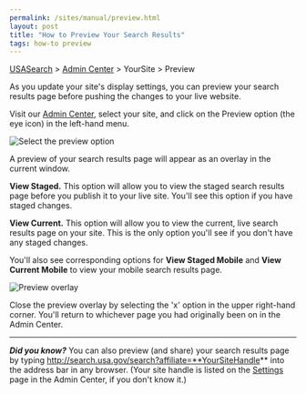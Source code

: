 ```yaml
---
permalink: /sites/manual/preview.html
layout: post
title: "How to Preview Your Search Results"
tags: how-to preview
---
```

[USASearch](http://usasearch.howto.gov) > [Admin Center](http://search.usa.gov/affiliates/home) > YourSite > Preview

As you update your site's display settings, you can preview your search results page before pushing the changes to your live website.

Visit our [Admin Center](http://search.usa.gov/affiliates/home), select your site, and click on the Preview option (the eye icon) in the left-hand menu. 

![Select the preview option](https://9fddeb862c037f6d2190-f1564c64756a8cfee25b6b19953b1d23.ssl.cf2.rackcdn.com/preview-nav.png)

A preview of your search results page will appear as an overlay in the current window.

**View Staged.** This option will allow you to view the staged search results page before you publish it to your live site. You'll see this option if you have staged changes.

**View Current.** This option will allow you to view the current, live search results page on your site. This is the only option you'll see if you don't have any staged changes.

You'll also see corresponding options for **View Staged Mobile** and **View Current Mobile** to view your mobile search results page.

![Preview overlay](https://9fddeb862c037f6d2190-f1564c64756a8cfee25b6b19953b1d23.ssl.cf2.rackcdn.com/preview-overlay.png)

Close the preview overlay by selecting the 'x' option in the upper right-hand corner. You'll return to whichever page you had originally been on in the Admin Center.

--- 

***Did you know?*** You can also preview (and share) your search results page by typing http://search.usa.gov/search?affiliate=**YourSiteHandle** into the address bar in any browser. (Your site handle is listed on the [Settings](/manual/settings.html) page in the Admin Center, if you don't know it.)